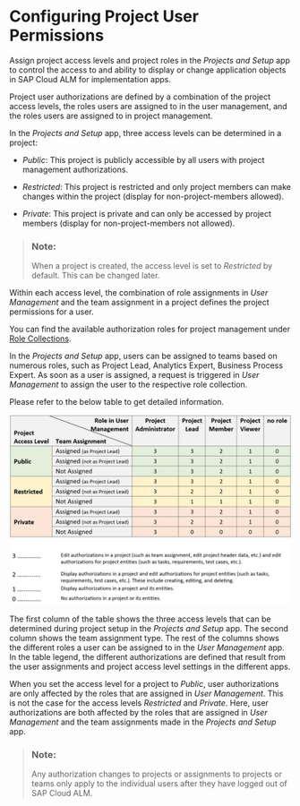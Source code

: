 <!-- loioa2c0029b94784563898f797138068f0b -->

# Configuring Project User Permissions

Assign project access levels and project roles in the *Projects and Setup* app to control the access to and ability to display or change application objects in SAP Cloud ALM for implementation apps.

Project user authorizations are defined by a combination of the project access levels, the roles users are assigned to in the user management, and the roles users are assigned to in project management.

In the *Projects and Setup* app, three access levels can be determined in a project:

-   *Public*: This project is publicly accessible by all users with project management authorizations.

-   *Restricted*: This project is restricted and only project members can make changes within the project \(display for non-project-members allowed\).

-   *Private*: This project is private and can only be accessed by project members \(display for non-project-members not allowed\).


> ### Note:  
> When a project is created, the access level is set to *Restricted* by default. This can be changed later.

Within each access level, the combination of role assignments in *User Management* and the team assignment in a project defines the project permissions for a user.

You can find the available authorization roles for project management under [Role Collections](https://help.sap.com/docs/cloud-alm/setup-administration/role-collections?table_cj5_kfp_jgb-capability=Project%20Management).

In the *Projects and Setup* app, users can be assigned to teams based on numerous roles, such as Project Lead, Analytics Expert, Business Process Expert. As soon as a user is assigned, a request is triggered in *User Management* to assign the user to the respective role collection.

Please refer to the below table to get detailed information.

![](images/Access_Level_Matrix_ccbc066.jpg)

The first column of the table shows the three access levels that can be determined during project setup in the *Projects and Setup* app. The second column shows the team assignment type. The rest of the columns shows the different roles a user can be assigned to in the *User Management* app. In the table legend, the different authorizations are defined that result from the user assignments and project access level settings in the different apps.

When you set the access level for a project to *Public*, user authorizations are only affected by the roles that are assigned in *User Management*. This is not the case for the access levels *Restricted* and *Private*. Here, user authorizations are both affected by the roles that are assigned in *User Management* and the team assignments made in the *Projects and Setup* app.

> ### Note:  
> Any authorization changes to projects or assignments to projects or teams only apply to the individual users after they have logged out of SAP Cloud ALM.

